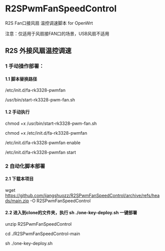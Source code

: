 # R2SPwmFanSpeedControl
R2S Fan口接风扇 温控调速脚本 for OpenWrt

注意：仅适用于风扇接FAN口的场景，USB风扇不适用

## R2S 外接风扇温控调速

### 1 手动操作部署：

#### 1.1 脚本替换路径

/etc/init.d/fa-rk3328-pwmfan

/usr/bin/start-rk3328-pwm-fan.sh

#### 1.2 手动执行

chmod +x /usr/bin/start-rk3328-pwm-fan.sh

chmod +x /etc/init.d/fa-rk3328-pwmfan

/etc/init.d/fa-rk3328-pwmfan enable

/etc/init.d/fa-rk3328-pwmfan start

### 2 自动化脚本部署

#### 2.1 下载本项目

wget https://github.com/jiangshuozz/R2SPwmFanSpeedControl/archive/refs/heads/main.zip -O R2SPwmFanSpeedControl

#### 2.2 进入到clone的文件夹，执行 sh ./one-key-deploy.sh 一键部署

unzip R2SPwmFanSpeedControl

cd ./R2SPwmFanSpeedControl-main

sh ./one-key-deploy.sh

